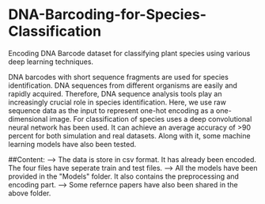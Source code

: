 # DNA-Barcoding-for-Species-Classification
Encoding DNA Barcode dataset for classifying plant species using various deep learning techniques.

DNA barcodes with short sequence fragments are used for species identification. DNA sequences from different organisms are easily and rapidly acquired. Therefore, DNA sequence analysis tools play an increasingly crucial role in species identification. Here, we use raw sequence data as the input to represent one-hot encoding as a one-dimensional image. 
For classification of species uses a deep convolutional neural network has been used. It can achieve an average accuracy of >90 percent for both simulation and real datasets. Along with it, some machine learning models have also been tested.

##Content:
--> The data is store in csv format. It has already been encoded. The four files have seperate train and test files.
--> All the models have been provided in the "Models" folder. It also contains the preprocessing and encoding part.
--> Some refernce papers have also been shared in the above folder.
